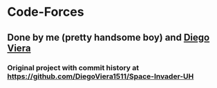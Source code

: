 # Code-Forces

## Done by me (pretty handsome boy) and [Diego Viera](https://github.com/DiegoViera1511)

### Original project with commit history at https://github.com/DiegoViera1511/Space-Invader-UH
